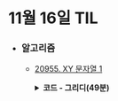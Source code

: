 # 11월 16일 TIL

* ### 알고리즘

    * [20955. XY 문자열 1](https://swexpertacademy.com/main/code/problem/problemDetail.do?problemLevel=3&contestProbId=AY_gm8_6NjcDFAVF&categoryId=AY_gm8_6NjcDFAVF&categoryType=CODE&problemTitle=&orderBy=FIRST_REG_DATETIME&selectCodeLang=ALL&select-1=3&pageSize=10&pageIndex=1)
    
      <details>
      <summary><strong>코드 - 그리디(49분)</strong></summary>

        ```java

            import java.io.*;
            class Solution
            {
                public static void main(String args[]) throws Exception
                {
                    BufferedReader br = new BufferedReader(new InputStreamReader(System.in));
                    int T = Integer.parseInt(br.readLine());

                    StringBuilder answer = new StringBuilder();
                    for(int test_case = 1; test_case <= T; test_case++)
                    {
                        String S = br.readLine();
                        StringBuilder E = new StringBuilder(br.readLine());
                        
                        answer.append("#").append(test_case).append(" ").append(canMakeSToE(S, E));
                    }
                    
                    System.out.print(answer);
                    br.close();
                }
                
                private static String canMakeSToE(String S, StringBuilder E){
                    boolean isReversed = false;
                    while(S.length() < E.length()){
                        char ch = E.charAt(E.length() - 1);
                        E.deleteCharAt(E.length() - 1);
                        
                        if(ch == 'Y'){
                            E.reverse();
                        }
                        
                        if(S.equals(E.toString()))
                            return "Yes\n";
                    }
                    return "No\n";
                }
            }

        ```

    </details>